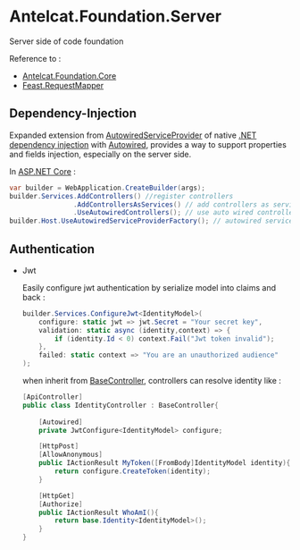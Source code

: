 # Antelcat.Foundation.Server

Server side of code foundation

Reference to :

+ [Antelcat.Foundation.Core](https://github.com/Antelcat/Foundation-Core)
+ [Feast.RequestMapper](https://github.com/feast107/RequestMapper)

## Dependency-Injection

Expanded extension from [AutowiredServiceProvider](./extern/Foundation-Core/Antelcat.Foundation.Core/Antelcat.Foundation.Core/Implements/Services/AutowiredServiceProvider.cs) of native [.NET dependency injection](https://github.com/dotnet/docs/blob/main/docs/core/extensions/dependency-injection.md) with [Autowired](./extern/Foundation-Core/Antelcat.Foundation.Core/Antelcat.Foundation.Core/Attributes/AutowiredAttribute.cs), provides a way to support properties and fields injection, especially on the server side.

In [ASP.NET Core](https://github.com/dotnet/aspnetcore) :

```c#
var builder = WebApplication.CreateBuilder(args);
builder.Services.AddControllers() //register controllers
                .AddControllersAsServices() // add controllers as services
                .UseAutowiredControllers(); // use auto wired controllers
builder.Host.UseAutowiredServiceProviderFactory(); // autowired services
```

## Authentication  

+ Jwt

    Easily configure jwt authentication by serialize model into claims and back :

    ``` c#
    builder.Services.ConfigureJwt<IdentityModel>(
        configure: static jwt => jwt.Secret = "Your secret key",
        validation: static async (identity,context) => {
            if (identity.Id < 0) context.Fail("Jwt token invalid"); 
        },
        failed: static context => "You are an unauthorized audience"
    );
    ```

    when inherit from [BaseController](./Antelcat.Foundation.Server/Antelcat.Foundation.Server/Controllers/BaseController.cs), controllers can resolve identity like :

    ``` c#
    [ApiController]
    public class IdentityController : BaseController{
        
        [Autowired]
        private JwtConfigure<IdentityModel> configure;

        [HttpPost]
        [AllowAnonymous]
        public IActionResult MyToken([FromBody]IdentityModel identity){
            return configure.CreateToken(identity);
        }

        [HttpGet]
        [Authorize]
        public IActionResult WhoAmI(){
            return base.Identity<IdentityModel>();
        }
    }
    ```